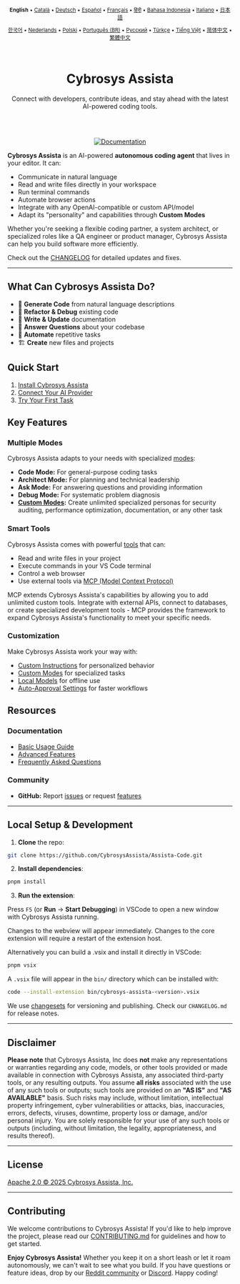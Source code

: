<div align="center">
<sub>

<b>English</b> • [Català](locales/ca/README.md) • [Deutsch](locales/de/README.md) • [Español](locales/es/README.md) • [Français](locales/fr/README.md) • [हिंदी](locales/hi/README.md) • [Bahasa Indonesia](locales/id/README.md) • [Italiano](locales/it/README.md) • [日本語](locales/ja/README.md)

</sub>
<sub>

[한국어](locales/ko/README.md) • [Nederlands](locales/nl/README.md) • [Polski](locales/pl/README.md) • [Português (BR)](locales/pt-BR/README.md) • [Русский](locales/ru/README.md) • [Türkçe](locales/tr/README.md) • [Tiếng Việt](locales/vi/README.md) • [简体中文](locales/zh-CN/README.md) • [繁體中文](locales/zh-TW/README.md)

</sub>
</div>
<br>
<div align="center">
  <h1>Cybrosys Assista</h1>
  <!-- <img src="https://media.githubusercontent.com/media/CybrosysAssista/Assista/main/src/assets/docs/demo.gif" width="100%" /> -->
  <p>Connect with developers, contribute ideas, and stay ahead with the latest AI-powered coding tools.</p>
</div>
<br>
<br>

<div align="center">

<a href="https://docs.cybrosysassista.com" target="_blank"><img src="https://img.shields.io/badge/Documentation-6B46C1?style=for-the-badge&logo=readthedocs&logoColor=white" alt="Documentation"></a>

</div>

**Cybrosys Assista** is an AI-powered **autonomous coding agent** that lives in your editor. It can:

- Communicate in natural language
- Read and write files directly in your workspace
- Run terminal commands
- Automate browser actions
- Integrate with any OpenAI-compatible or custom API/model
- Adapt its "personality" and capabilities through **Custom Modes**

Whether you're seeking a flexible coding partner, a system architect, or specialized roles like a QA engineer or product manager, Cybrosys Assista can help you build software more efficiently.

Check out the [CHANGELOG](CHANGELOG.md) for detailed updates and fixes.

---


## What Can Cybrosys Assista Do?

- 🚀 **Generate Code** from natural language descriptions
- 🔧 **Refactor & Debug** existing code
- 📝 **Write & Update** documentation
- 🤔 **Answer Questions** about your codebase
- 🔄 **Automate** repetitive tasks
- 🏗️ **Create** new files and projects

## Quick Start

1. [Install Cybrosys Assista](https://docs.cybrosysassista.com/getting-started/installing)
2. [Connect Your AI Provider](https://docs.cybrosysassista.com/getting-started/connecting-api-provider)
3. [Try Your First Task](https://docs.cybrosysassista.com/getting-started/your-first-task)

## Key Features

### Multiple Modes

Cybrosys Assista adapts to your needs with specialized [modes](https://docs.cybrosysassista.com/basic-usage/using-modes):

- **Code Mode:** For general-purpose coding tasks
- **Architect Mode:** For planning and technical leadership
- **Ask Mode:** For answering questions and providing information
- **Debug Mode:** For systematic problem diagnosis
- **[Custom Modes](https://docs.cybrosysassista.com/advanced-usage/custom-modes):** Create unlimited specialized personas for security auditing, performance optimization, documentation, or any other task

### Smart Tools

Cybrosys Assista comes with powerful [tools](https://docs.cybrosysassista.com/basic-usage/how-tools-work) that can:

- Read and write files in your project
- Execute commands in your VS Code terminal
- Control a web browser
- Use external tools via [MCP (Model Context Protocol)](https://docs.cybrosysassista.com/advanced-usage/mcp)

MCP extends Cybrosys Assista's capabilities by allowing you to add unlimited custom tools. Integrate with external APIs, connect to databases, or create specialized development tools - MCP provides the framework to expand Cybrosys Assista's functionality to meet your specific needs.

### Customization

Make Cybrosys Assista work your way with:

- [Custom Instructions](https://docs.cybrosysassista.com/advanced-usage/custom-instructions) for personalized behavior
- [Custom Modes](https://docs.cybrosysassista.com/advanced-usage/custom-modes) for specialized tasks
- [Local Models](https://docs.cybrosysassista.com/advanced-usage/local-models) for offline use
- [Auto-Approval Settings](https://docs.cybrosysassista.com/advanced-usage/auto-approving-actions) for faster workflows

## Resources

### Documentation

- [Basic Usage Guide](https://docs.cybrosysassista.com/basic-usage/the-chat-interface)
- [Advanced Features](https://docs.cybrosysassista.com/advanced-usage/auto-approving-actions)
- [Frequently Asked Questions](https://docs.cybrosysassista.com/faq)

### Community

- **GitHub:** Report [issues](https://github.com/CybrosysAssista/Assista-Code/issues) or request [features](https://github.com/CybrosysAssista/Assista-Code/discussions/categories/feature-requests?discussions_q=is%3Aopen+category%3A%22Feature+Requests%22+sort%3Atop)

---

## Local Setup & Development

1. **Clone** the repo:

```sh
git clone https://github.com/CybrosysAssista/Assista-Code.git
```

2. **Install dependencies**:

```sh
pnpm install
```

3. **Run the extension**:

Press `F5` (or **Run** → **Start Debugging**) in VSCode to open a new window with Cybrosys Assista running.

Changes to the webview will appear immediately. Changes to the core extension will require a restart of the extension host.

Alternatively you can build a .vsix and install it directly in VSCode:

```sh
pnpm vsix
```

A `.vsix` file will appear in the `bin/` directory which can be installed with:

```sh
code --install-extension bin/cybrosys-assista-<version>.vsix
```

We use [changesets](https://github.com/changesets/changesets) for versioning and publishing. Check our `CHANGELOG.md` for release notes.

---

## Disclaimer

**Please note** that Cybrosys Assista, Inc does **not** make any representations or warranties regarding any code, models, or other tools provided or made available in connection with Cybrosys Assista, any associated third-party tools, or any resulting outputs. You assume **all risks** associated with the use of any such tools or outputs; such tools are provided on an **"AS IS"** and **"AS AVAILABLE"** basis. Such risks may include, without limitation, intellectual property infringement, cyber vulnerabilities or attacks, bias, inaccuracies, errors, defects, viruses, downtime, property loss or damage, and/or personal injury. You are solely responsible for your use of any such tools or outputs (including, without limitation, the legality, appropriateness, and results thereof).

---

## License

[Apache 2.0 © 2025 Cybrosys Assista, Inc.](./LICENSE)

---

## Contributing

We welcome contributions to Cybrosys Assista! If you'd like to help improve the project, please read our [CONTRIBUTING.md](CONTRIBUTING.md) for guidelines and how to get started.

**Enjoy Cybrosys Assista!** Whether you keep it on a short leash or let it roam autonomously, we can't wait to see what you build. If you have questions or feature ideas, drop by our [Reddit community](https://www.reddit.com/r/CybrosysAssista/) or [Discord](https://discord.gg/cybrosysassista). Happy coding!
